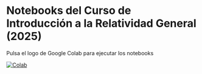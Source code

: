 # Notebooks del Curso de Introducción a la Relatividad General (2025)

Pulsa el logo de Google Colab para ejecutar los notebooks

[![Colab](https://colab.research.google.com/assets/colab-badge.svg)](https://colab.research.google.com/github/inaki-ortizdelandaluce/relatividad-general-2025/blob/main)
